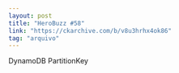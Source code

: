 ```yaml
---
layout: post
title: "HeroBuzz #58"
link: "https://ckarchive.com/b/v8u3hrhx4ok86"
tag: "arquivo"
---
```

DynamoDB PartitionKey